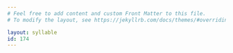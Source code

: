```yaml
---
# Feel free to add content and custom Front Matter to this file.
# To modify the layout, see https://jekyllrb.com/docs/themes/#overriding-theme-defaults

layout: syllable
id: 174
---
```



